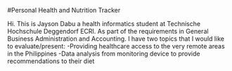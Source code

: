#Personal Health and Nutrition Tracker

Hi. This is Jayson Dabu a health informatics  student at Technische Hochschule Deggendorf ECRI.
As part of the  requirements in General Business Administration and Accounting. I have two topics
that I would like to evaluate/present: 
	-Providing healthcare access to the very remote areas in the Philippines
	-Data analysis from monitoring device to provide recommendations to their diet
    
